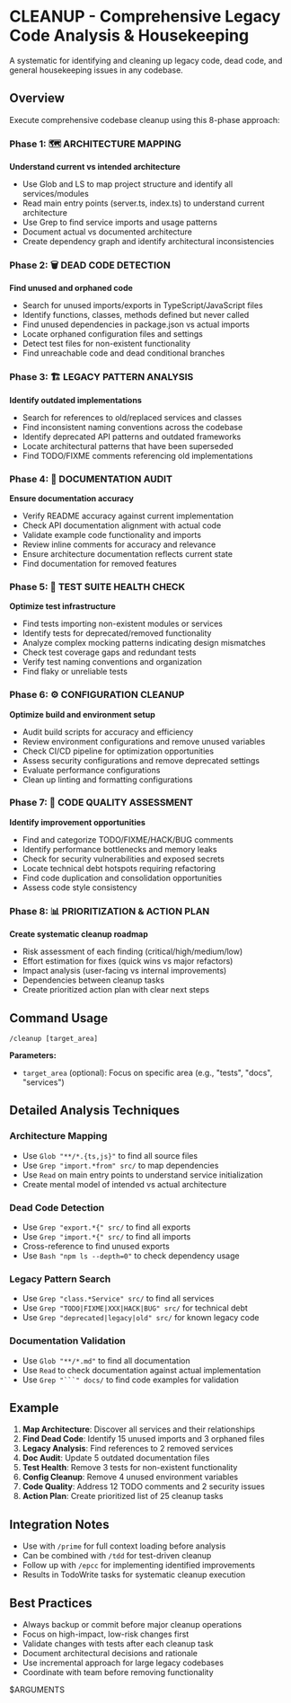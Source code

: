# CLEANUP - Comprehensive Legacy Code Analysis & Housekeeping

A systematic for identifying and cleaning up legacy code, dead code, and general housekeeping issues in any codebase.

## Overview

Execute comprehensive codebase cleanup using this 8-phase approach:

### Phase 1: 🗺️ ARCHITECTURE MAPPING

**Understand current vs intended architecture**

- Use Glob and LS to map project structure and identify all services/modules
- Read main entry points (server.ts, index.ts) to understand current architecture
- Use Grep to find service imports and usage patterns
- Document actual vs documented architecture
- Create dependency graph and identify architectural inconsistencies

### Phase 2: 🗑️ DEAD CODE DETECTION

**Find unused and orphaned code**

- Search for unused imports/exports in TypeScript/JavaScript files
- Identify functions, classes, methods defined but never called
- Find unused dependencies in package.json vs actual imports
- Locate orphaned configuration files and settings
- Detect test files for non-existent functionality
- Find unreachable code and dead conditional branches

### Phase 3: 🏗️ LEGACY PATTERN ANALYSIS

**Identify outdated implementations**

- Search for references to old/replaced services and classes
- Find inconsistent naming conventions across the codebase
- Identify deprecated API patterns and outdated frameworks
- Locate architectural patterns that have been superseded
- Find TODO/FIXME comments referencing old implementations

### Phase 4: 📖 DOCUMENTATION AUDIT

**Ensure documentation accuracy**

- Verify README accuracy against current implementation
- Check API documentation alignment with actual code
- Validate example code functionality and imports
- Review inline comments for accuracy and relevance
- Ensure architecture documentation reflects current state
- Find documentation for removed features

### Phase 5: 🧪 TEST SUITE HEALTH CHECK

**Optimize test infrastructure**

- Find tests importing non-existent modules or services
- Identify tests for deprecated/removed functionality
- Analyze complex mocking patterns indicating design mismatches
- Check test coverage gaps and redundant tests
- Verify test naming conventions and organization
- Find flaky or unreliable tests

### Phase 6: ⚙️ CONFIGURATION CLEANUP

**Optimize build and environment setup**

- Audit build scripts for accuracy and efficiency
- Review environment configurations and remove unused variables
- Check CI/CD pipeline for optimization opportunities
- Assess security configurations and remove deprecated settings
- Evaluate performance configurations
- Clean up linting and formatting configurations

### Phase 7: 🔧 CODE QUALITY ASSESSMENT

**Identify improvement opportunities**

- Find and categorize TODO/FIXME/HACK/BUG comments
- Identify performance bottlenecks and memory leaks
- Check for security vulnerabilities and exposed secrets
- Locate technical debt hotspots requiring refactoring
- Find code duplication and consolidation opportunities
- Assess code style consistency

### Phase 8: 📊 PRIORITIZATION & ACTION PLAN

**Create systematic cleanup roadmap**

- Risk assessment of each finding (critical/high/medium/low)
- Effort estimation for fixes (quick wins vs major refactors)
- Impact analysis (user-facing vs internal improvements)
- Dependencies between cleanup tasks
- Create prioritized action plan with clear next steps

## Command Usage

```
/cleanup [target_area]
```

**Parameters:**

- `target_area` (optional): Focus on specific area (e.g., "tests", "docs", "services")

## Detailed Analysis Techniques

### Architecture Mapping

- Use `Glob "**/*.{ts,js}"` to find all source files
- Use `Grep "import.*from" src/` to map dependencies
- Use `Read` on main entry points to understand service initialization
- Create mental model of intended vs actual architecture

### Dead Code Detection

- Use `Grep "export.*{" src/` to find all exports
- Use `Grep "import.*{" src/` to find all imports
- Cross-reference to find unused exports
- Use `Bash "npm ls --depth=0"` to check dependency usage

### Legacy Pattern Search

- Use `Grep "class.*Service" src/` to find all services
- Use `Grep "TODO|FIXME|XXX|HACK|BUG" src/` for technical debt
- Use `Grep "deprecated|legacy|old" src/` for known legacy code

### Documentation Validation

- Use `Glob "**/*.md"` to find all documentation
- Use `Read` to check documentation against actual implementation
- Use `Grep "```" docs/` to find code examples for validation

## Example

1. **Map Architecture**: Discover all services and their relationships
2. **Find Dead Code**: Identify 15 unused imports and 3 orphaned files
3. **Legacy Analysis**: Find references to 2 removed services
4. **Doc Audit**: Update 5 outdated documentation files
5. **Test Health**: Remove 3 tests for non-existent functionality
6. **Config Cleanup**: Remove 4 unused environment variables
7. **Code Quality**: Address 12 TODO comments and 2 security issues
8. **Action Plan**: Create prioritized list of 25 cleanup tasks

## Integration Notes

- Use with `/prime` for full context loading before analysis
- Can be combined with `/tdd` for test-driven cleanup
- Follow up with `/epcc` for implementing identified improvements
- Results in TodoWrite tasks for systematic cleanup execution

## Best Practices

- Always backup or commit before major cleanup operations
- Focus on high-impact, low-risk changes first
- Validate changes with tests after each cleanup task
- Document architectural decisions and rationale
- Use incremental approach for large legacy codebases
- Coordinate with team before removing functionality

$ARGUMENTS
